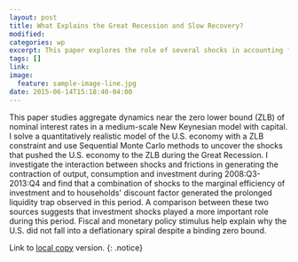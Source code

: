 ```yaml
---
layout: post
title: What Explains the Great Recession and Slow Recovery? 
modified:
categories: wp
excerpt: This paper explores the role of several shocks in accounting for the decline in economic activity during the U.S. Great Recession.
tags: []
link:
image:
  feature: sample-image-line.jpg
date: 2015-06-14T15:18:40-04:00
---
```


This paper studies aggregate dynamics near the zero lower bound (ZLB) of nominal interest rates in a medium-scale New Keynesian model
with capital. I solve a quantitatively realistic model of the U.S. economy with a ZLB constraint and use Sequential Monte Carlo
methods to uncover the shocks that pushed the U.S. economy to the ZLB during the Great Recession. I investigate the interaction between
shocks and frictions in generating the contraction of output, consumption and investment during 2008:Q3- 2013:Q4 and find that a combination
of shocks to the marginal efficiency of investment and to households' discount factor generated the prolonged liquidity trap observed in this period.
A comparison between these two sources suggests that investment shocks played a more important role during this period. Fiscal and monetary policy stimulus
help explain why the U.S. did not fall into a deflationary spiral despite a binding zero bound.

Link to [local copy](/documents/PCB_GreatRecession_June2015.pdf) version.
{: .notice}

